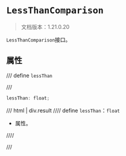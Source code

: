 # `LessThanComparison`

> 文档版本：1.21.0.20

`LessThanComparison`接口。

## 属性

/// define
`lessThan`


///

```js
lessThan: float;
```

/// html | div.result
//// define
`lessThan`：`float`

- 属性。


////

///


